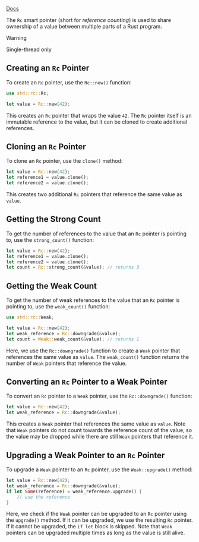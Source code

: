 [Docs](https://doc.rust-lang.org/book/ch15-05-interior-mutability.html)

The `Rc` smart pointer (short for *reference counting*) is used to share ownership of a value between multiple parts of a Rust program.

> [!warning]
> Single-thread only

## Creating an `Rc` Pointer

To create an `Rc` pointer, use the `Rc::new()` function:

```rust
use std::rc::Rc;

let value = Rc::new(42);
```

This creates an `Rc` pointer that wraps the value `42`. The `Rc` pointer itself is an immutable reference to the value, but it can be cloned to create additional references.

## Cloning an `Rc` Pointer

To clone an `Rc` pointer, use the `clone()` method:

```rust
let value = Rc::new(42);
let reference1 = value.clone();
let reference2 = value.clone();
```

This creates two additional `Rc` pointers that reference the same value as `value`.

## Getting the Strong Count

To get the number of references to the value that an `Rc` pointer is pointing to, use the `strong_count()` function:

```rust
let value = Rc::new(42);
let reference1 = value.clone();
let reference2 = value.clone();
let count = Rc::strong_count(&value); // returns 3
```

## Getting the Weak Count

To get the number of weak references to the value that an `Rc` pointer is pointing to, use the `weak_count()` function:

```rust
use std::rc::Weak;

let value = Rc::new(42);
let weak_reference = Rc::downgrade(&value);
let count = Weak::weak_count(&value); // returns 1
```

Here, we use the `Rc::downgrade()` function to create a `Weak` pointer that references the same value as `value`. The `weak_count()` function returns the number of `Weak` pointers that reference the value.

## Converting an `Rc` Pointer to a Weak Pointer

To convert an `Rc` pointer to a `Weak` pointer, use the `Rc::downgrade()` function:

```rust
let value = Rc::new(42);
let weak_reference = Rc::downgrade(&value);
```

This creates a `Weak` pointer that references the same value as `value`. Note that `Weak` pointers do not count towards the reference count of the value, so the value may be dropped while there are still `Weak` pointers that reference it.

## Upgrading a Weak Pointer to an `Rc` Pointer

To upgrade a `Weak` pointer to an `Rc` pointer, use the `Weak::upgrade()` method:

```rust
let value = Rc::new(42);
let weak_reference = Rc::downgrade(&value);
if let Some(reference) = weak_reference.upgrade() {
    // use the reference
}
```

Here, we check if the `Weak` pointer can be upgraded to an `Rc` pointer using the `upgrade()` method. If it can be upgraded, we use the resulting `Rc` pointer. If it cannot be upgraded, the `if let` block is skipped. Note that `Weak` pointers can be upgraded multiple times as long as the value is still alive.